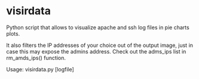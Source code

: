 # visirdata
Python script that allows to visualize apache and ssh log files in pie charts plots.

It also filters the IP addresses of your choice out of the output image, just in case this may expose the admins address. Check out the adms_ips list in rm_amds_ips() function.

Usage: visirdata.py [logfile]
